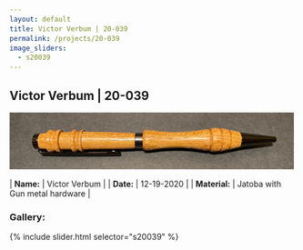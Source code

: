 ```yaml
---
layout: default
title: Victor Verbum | 20-039
permalink: /projects/20-039
image_sliders:
  - s20039
---
```


## Victor Verbum | 20-039

![Your Pencil](/projects/imgs/20039/header-20-039.png)

| **Name:**     | Victor Verbum   |
| **Date:**     | 12-19-2020  |
| **Material:** | Jatoba with Gun metal hardware |

### Gallery:

{% include slider.html selector="s20039" %}

